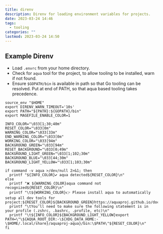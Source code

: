 ```yaml
---
title: direnv
description: Direnv for loading environment variables for projects.
date: 2023-03-24 14:46
tags:
  - tooling
categories: ""
lastmod: 2023-03-24 14:50
---
```



## Example Direnv

- Load `.envrc` from your home directory.
- Check for `aqua` tool for the project, to allow tooling to be installed, warn if not found.
- Ensure `$GOPATH/bin` is available in path so that Go tooling can be resolved.
  Put at end of PATH, so that aqua based tooling takes precedence.


```shell title=".envrc"
source_env "$HOME"
export DIRENV_WARN_TIMEOUT='10s'
export PATH="${PATH}:${GOPATH}/bin"
export MAGEFILE_ENABLE_COLOR=1

INFO_COLOR="\033[1;30;40m"
RESET_COLOR="\033[0m"
WARNING_COLOR="\033[33m"
END_WARNING_COLOR="\033[0m"
WORKING_COLOR="\033[94m"
BACKGROUND_GREEN="\033[94m"
RESET_BACKGROUND="\033[0;49m"
BACKGROUND_LIGHT_GREEN="\033[1;102;30m"
BACKGROUND_BLUE="\033[44;30m"
BACKGROUND_LIGHT_YELLOW="\033[1;103;30m"

if command -v aqua >/dev/null 2>&1; then
  printf "${INFO_COLOR}✔️️ aqua detected${RESET_COLOR}\n"
else
  printf "❌ ${WARNING_COLOR}aqua command not recognized${RESET_COLOR}\n"
  printf "\t${WORKING_COLOR}👉 Please install aqua to automatically setup all dev tools for project:${RESET_COLOR}${BACKGROUND_GREEN}https://aquaproj.github.io/docs/tutorial${RESET_COLOR}\n"
  printf "\tYou'll need to make sure the following statement is in your profile (.zshrc, .bashrc, .profile, etc)\n"
  printf "\t${INFO_COLOR}${BACKGROUND_LIGHT_YELLOW}export PATH=\"\${AQUA_ROOT_DIR:-\${XDG_DATA_HOME:-\$HOME/.local/share}/aquaproj-aqua}/bin:\$PATH\"${RESET_COLOR}\n"
fi
```